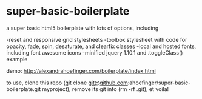 super-basic-boilerplate
=======================

a super basic html5 boilerplate with lots of options, including

-reset and responsive grid stylesheets
-toolbox stylesheet with code for opacity, fade, spin, desaturate, and clearfix classes
-local and hosted fonts, including font awesome icons
-minified jquery 1.10.1 and .toggleClass() example

demo: http://alexandrahoefinger.com/boilerplate/index.html

to use, clone this repo (git clone git@github.com:ahoefinger/super-basic-boilerplate.git myproject), remove its git info (rm -rf .git), et voila!
